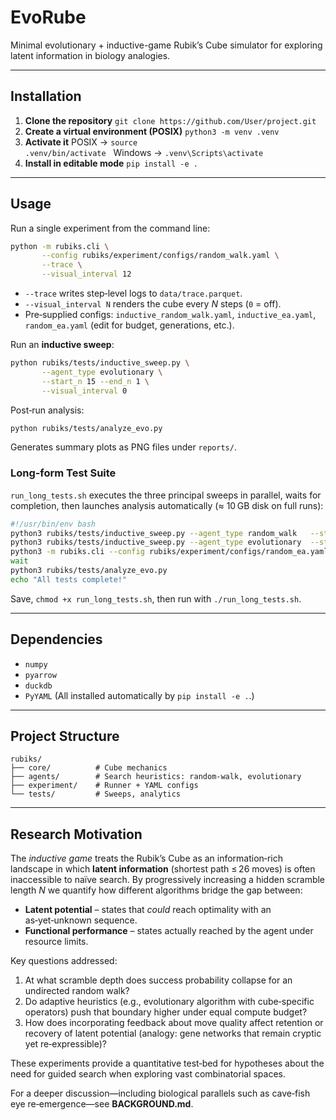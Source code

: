 # EvoRube

Minimal evolutionary + inductive-game Rubik’s Cube simulator for exploring latent information in biology analogies.

---

## Installation

1. **Clone the repository**
   `git clone https://github.com/User/project.git`
2. **Create a virtual environment (POSIX)**
   `python3 -m venv .venv`
3. **Activate it**
   POSIX → `source .venv/bin/activate`   Windows → `.venv\Scripts\activate`
4. **Install in editable mode**
   `pip install -e .`

---

## Usage

Run a single experiment from the command line:

```bash
python -m rubiks.cli \
       --config rubiks/experiment/configs/random_walk.yaml \
       --trace \
       --visual_interval 12
```

* `--trace` writes step‑level logs to `data/trace.parquet`.
* `--visual_interval N` renders the cube every *N* steps (`0` = off).
* Pre‑supplied configs: `inductive_random_walk.yaml`, `inductive_ea.yaml`, `random_ea.yaml` (edit for budget, generations, etc.).

Run an **inductive sweep**:

```bash
python rubiks/tests/inductive_sweep.py \
       --agent_type evolutionary \
       --start_n 15 --end_n 1 \
       --visual_interval 0
```

Post‑run analysis:

```bash
python rubiks/tests/analyze_evo.py
```

Generates summary plots as PNG files under `reports/`.

### Long‑form Test Suite

`run_long_tests.sh` executes the three principal sweeps in parallel, waits for completion, then launches analysis automatically (≈ 10 GB disk on full runs):

```bash
#!/usr/bin/env bash
python3 rubiks/tests/inductive_sweep.py --agent_type random_walk   --start_n 15 --end_n 1 --visual_interval 0 &
python3 rubiks/tests/inductive_sweep.py --agent_type evolutionary  --start_n 15 --end_n 1 --visual_interval 0 &
python3 -m rubiks.cli --config rubiks/experiment/configs/random_ea.yaml --trace --visual_interval 0 &
wait
python3 rubiks/tests/analyze_evo.py
echo "All tests complete!"
```

Save, `chmod +x run_long_tests.sh`, then run with `./run_long_tests.sh`.

---

## Dependencies

* `numpy`
* `pyarrow`
* `duckdb`
* `PyYAML` (All installed automatically by `pip install -e .`.)

---

## Project Structure

```
rubiks/
├── core/          # Cube mechanics
├── agents/        # Search heuristics: random‑walk, evolutionary
├── experiment/    # Runner + YAML configs
└── tests/         # Sweeps, analytics
```

---

## Research Motivation

The *inductive game* treats the Rubik’s Cube as an information‑rich landscape in which **latent information** (shortest path ≤ 26 moves) is often inaccessible to naïve search. By progressively increasing a hidden scramble length *N* we quantify how different algorithms bridge the gap between:

* **Latent potential** – states that *could* reach optimality with an as‑yet‑unknown sequence.
* **Functional performance** – states actually reached by the agent under resource limits.

Key questions addressed:

1. At what scramble depth does success probability collapse for an undirected random walk?
2. Do adaptive heuristics (e.g., evolutionary algorithm with cube‑specific operators) push that boundary higher under equal compute budget?
3. How does incorporating feedback about move quality affect retention or recovery of latent potential (analogy: gene networks that remain cryptic yet re‑expressible)?

These experiments provide a quantitative test‑bed for hypotheses about the need for guided search when exploring vast combinatorial spaces.

For a deeper discussion—including biological parallels such as cave‑fish eye re‑emergence—see **BACKGROUND.md**.